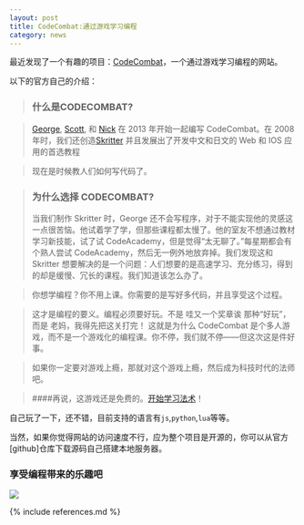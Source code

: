 ```yaml
---
layout: post
title: CodeCombat:通过游戏学习编程
category: news
---
```


最近发现了一个有趣的项目：[CodeCombat][1]，一个通过游戏学习编程的网站。

以下的官方自己的介绍：

> ### 什么是CODECOMBAT?

> [George][2], [Scott][3], 和 [Nick][4] 在 2013 年开始一起编写 CodeCombat。在 2008 年时，我们还创造[Skritter][5] 并且发展出了开发中文和日文的 Web 和 IOS 应用的首选教程

> 现在是时候教人们如何写代码了。

> ### 为什么选择 CODECOMBAT?
> 当我们制作 Skritter 时，George 还不会写程序，对于不能实现他的灵感这一点很苦恼。他试着学了学，但那些课程都太慢了。他的室友不想通过教材学习新技能，试了试 CodeAcademy，但是觉得“太无聊了。”每星期都会有个熟人尝试 CodeAcademy，然后无一例外地放弃掉。我们发现这和 Skritter 想要解决的是一个问题：人们想要的是高速学习、充分练习，得到的却是缓慢、冗长的课程。我们知道该怎么办了。

> 你想学编程？你不用上课。你需要的是写好多代码，并且享受这个过程。

> 这才是编程的要义。编程必须要好玩。不是 哇又一个奖章诶 那种“好玩”，而是 老妈，我得先把这关打完！ 这就是为什么 CodeCombat 是个多人游戏，而不是一个游戏化的编程课。你不停，我们就不停——但这次这是件好事。

> 如果你一定要对游戏上瘾，那就对这个游戏上瘾，然后成为科技时代的法师吧。

> ####再说，这游戏还是免费的。[开始学习法术][1]！

自己玩了一下，还不错，目前支持的语言有`js`,`python`,`lua`等等。

当然，如果你觉得网站的访问速度不行，应为整个项目是开源的，你可以从官方[github]仓库下载源码自己搭建本地服务器。

### 享受编程带来的乐趣吧

![](mariso.53d529109f445.d01.nanoyun.com/2014-08-18-CodeCombat.png)

[1]:http://codecombat.com/
[2]:http://georgesaines.com/
[3]:http://scotterickson.info/
[4]:http://www.nickwinter.net/
[5]:http://www.skritter.com/

{% include references.md %}
